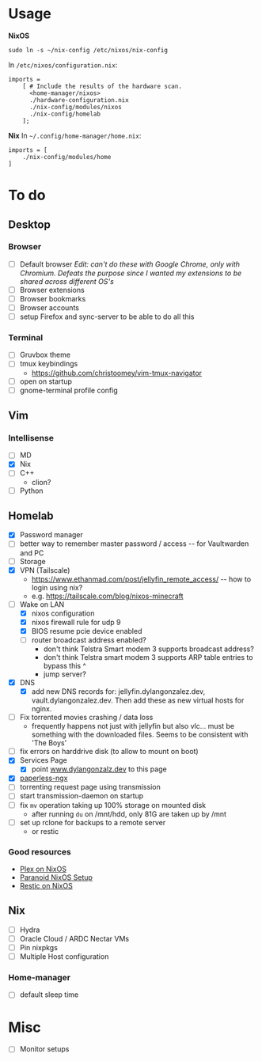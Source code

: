 # Usage

**NixOS**

`sudo ln -s ~/nix-config /etc/nixos/nix-config`

In `/etc/nixos/configuration.nix`:

```
imports =
    [ # Include the results of the hardware scan.
      <home-manager/nixos>
      ./hardware-configuration.nix
      ./nix-config/modules/nixos
      ./nix-config/homelab 
    ];
```

**Nix**
In `~/.config/home-manager/home.nix`:
```
imports = [
    ./nix-config/modules/home
]
```

# To do
## Desktop
### Browser
- [ ] Default browser
_Edit: can't do these with Google Chrome, only with Chromium. Defeats the purpose since I wanted my extensions to be shared across different OS's_
- [ ] Browser extensions
- [ ] Browser bookmarks
- [ ] Browser accounts
- [ ] setup Firefox and sync-server to be able to do all this

### Terminal
- [ ] Gruvbox theme
- [ ] tmux keybindings
   - https://github.com/christoomey/vim-tmux-navigator
- [ ] open on startup
- [ ] gnome-terminal profile config

## Vim
### Intellisense
- [ ] MD
- [x] Nix
- [ ] C++
    - clion?
- [ ] Python

## Homelab
- [x] Password manager
- [ ] better way to remember master password / access -- for Vaultwarden and PC
- [ ] Storage
- [x] VPN (Tailscale)
    - https://www.ethanmad.com/post/jellyfin_remote_access/ -- how to login using nix?
    - e.g. https://tailscale.com/blog/nixos-minecraft
- [ ] Wake on LAN
    - [x] nixos configuration
    - [x] nixos firewall rule for udp 9
    - [x] BIOS resume pcie device enabled
    - [ ] router broadcast address enabled? 
        - don't think Telstra Smart modem 3 supports broadcast address?
        - don't think Telstra smart modem 3 supports ARP table entries to bypass this ^
        - jump server?
- [x] DNS
    - [x] add new DNS records for: jellyfin.dylangonzalez.dev, vault.dylangonzalez.dev. Then add these as new virtual hosts for nginx.
- [ ] Fix torrented movies crashing / data loss
    - frequently happens not just with jellyfin but also vlc... must be something with the downloaded files. Seems to be consistent with 'The Boys'
- [ ] fix errors on harddrive disk (to allow to mount on boot)
- [x] Services Page
    - [x] point www.dylangonzalz.dev to this page
- [x] [paperless-ngx](https://github.com/paperless-ngx/paperless-ngx)
- [ ] torrenting request page using transmission
- [ ] start transmission-daemon on startup
- [ ] fix `mv` operation taking up 100% storage on mounted disk
   - after running `du` on /mnt/hdd, only 81G are taken up by /mnt
- [ ] set up rclone for backups to a remote server
    - or restic

### Good resources
- [Plex on NixOS](https://arne.me/blog/plex-on-nixos/)
- [Paranoid NixOS Setup](https://xeiaso.net/blog/paranoid-nixos-2021-07-18/)
- [Restic on NixOS](https://francis.begyn.be/blog/nixos-restic-backups)

## Nix
- [ ] Hydra
- [ ] Oracle Cloud / ARDC Nectar VMs
- [ ] Pin nixpkgs
- [ ] Multiple Host configuration

### Home-manager
- [ ] default sleep time

# Misc
- [ ] Monitor setups
